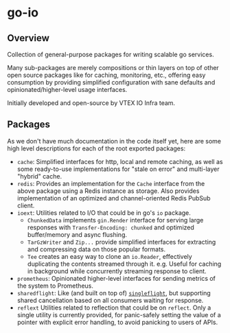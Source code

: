 # go-io

## Overview

Collection of general-purpose packages for writing scalable go services.

Many sub-packages are merely compositions or thin layers on top of other
open source packages like for caching, monitoring, etc., offering easy
consumption by providing simplified configuration with sane defaults
and opinionated/higher-level usage interfaces.

Initially developed and open-source by VTEX IO Infra team.

## Packages

As we don't have much documentation in the code itself yet, here are some
high level descriptions for each of the root exported packages:
 - `cache`: Simplified interfaces for http, local and remote caching,
 as well as some ready-to-use implementations for "stale on error" and
 multi-layer "hybrid" cache.
 - `redis`: Provides an implementation for the `Cache` interface from the above
 package using a Redis instance as storage. Also provides implementation of an
 optimized and channel-oriented Redis PubSub client.
- `ioext`: Utilities related to I/O that could be in go's `io` package.
  * `ChunkedData` implements `gin.Render` interface for serving large responses
  with `Transfer-Encoding: chunked` and optimized buffer/memory and async flushing.
  * `TarGzWriter` and `Zip...` provide simplified interfaces for extracting and
  compressing data on those popular formats.
  * `Tee` creates an easy way to clone an `io.Reader`, effectively duplicating the
  contents streamed through it. e.g. Useful for caching in background while
  concurrently streaming response to client.
- `prometheus`: Opinionated higher-level interfaces for sending metrics of the system
to Prometheus.
- `sharedflight`: Like (and built on top of) [`singleflight`](golang.org/x/sync/singleflight),
but supporting shared cancellation based on all consumers waiting for response.
- `reflext` Utilities related to reflection that could be on `reflect`. Only a single
utility is currently provided, for panic-safely setting the value of a pointer with
explicit error handling, to avoid panicking to users of APIs.
